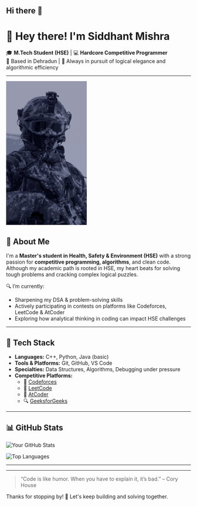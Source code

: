 ## Hi there 👋

<!--
**siddhu2002mishra/siddhu2002mishra** is a ✨ _special_ ✨ repository because its `README.md` (this file) appears on your GitHub profile.

Here are some ideas to get you started:

- 🔭 I’m currently working on ...
- 🌱 I’m currently learning ...
- 👯 I’m looking to collaborate on ...
- 🤔 I’m looking for help with ...
- 💬 Ask me about ...
- 📫 How to reach me: ...
- 😄 Pronouns: ...
- ⚡ Fun fact: ...
-->
# 👋 Hey there! I'm Siddhant Mishra

🎓 **M.Tech Student (HSE)** | 💻 **Hardcore Competitive Programmer**  
📍 Based in Dehradun | 🚀 Always in pursuit of logical elegance and algorithmic efficiency  

---

![Army GIF](army.gif)
## 🚀 About Me

I'm a **Master's student in Health, Safety & Environment (HSE)** with a strong passion for **competitive programming, algorithms**, and clean code. Although my academic path is rooted in HSE, my heart beats for solving tough problems and cracking complex logical puzzles.

🔍 I’m currently:
- Sharpening my DSA & problem-solving skills
- Actively participating in contests on platforms like Codeforces, LeetCode & AtCoder
- Exploring how analytical thinking in coding can impact HSE challenges

---

## 🧠 Tech Stack

- **Languages:** C++, Python, Java (basic)
- **Tools & Platforms:** Git, GitHub, VS Code
- **Specialties:** Data Structures, Algorithms, Debugging under pressure
- **Competitive Platforms:**
  - 🏅 [Codeforces](https://codeforces.com/)
  - 🧠 [LeetCode](https://leetcode.com/)
  - 🧮 [AtCoder](https://atcoder.jp/)
  - 🔍 [GeeksforGeeks](https://www.geeksforgeeks.org/)

---

## 📊 GitHub Stats

![Your GitHub Stats](https://github-readme-stats.vercel.app/api?username=yourusername&show_icons=true&theme=radical)

![Top Languages](https://github-readme-stats.vercel.app/api/top-langs/?username=yourusername&layout=compact&theme=tokyonight)

---


---

> “Code is like humor. When you have to explain it, it’s bad.” – Cory House

Thanks for stopping by! 🚀 Let's keep building and solving together.
